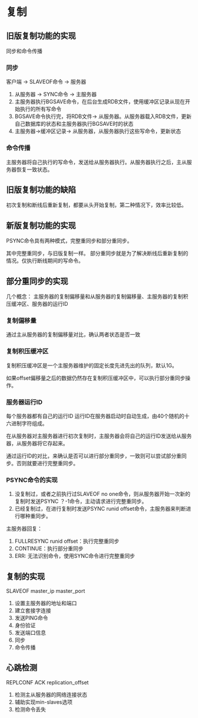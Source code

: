 # 复制

## 旧版复制功能的实现

同步和命令传播

### 同步

客户端 -&gt; SLAVEOF命令 -&gt; 服务器

1. 从服务器 -&gt; SYNC命令 -&gt; 主服务器
2. 主服务器执行BGSAVE命令，在后台生成RDB文件，使用缓冲区记录从现在开始执行的所有写命令
3. BGSAVE命令执行完，将RDB文件-&gt; 从服务器。从服务器载入RDB文件，更新自己数据库的状态和主服务器执行BGSAVE时的状态
4. 主服务器-&gt;缓冲区记录-&gt; 从服务器，从服务器执行这些写命令，更新状态

### 命令传播

主服务器将自己执行的写命令，发送给从服务器执行。从服务器执行之后，主从服务器恢复一致状态。

## 旧版复制功能的缺陷

初次复制和断线后重新复制，都要从头开始复制，第二种情况下，效率比较低。

## 新版复制功能的实现

PSYNC命令具有两种模式，完整重同步和部分重同步。

其中完整重同步，与旧版复制一样。 部分重同步就是为了解决断线后重新复制的情况。仅执行断线期间的写命令。

## 部分重同步的实现

几个概念： 主服务器的复制偏移量和从服务器的复制偏移量、主服务器的复制积压缓冲区、服务器的运行ID

### 复制偏移量

通过主从服务器的复制偏移量对比，确认两者状态是否一致

### 复制积压缓冲区

复制积压缓冲区是一个主服务器维护的固定长度先进先出的队列，默认1G。

如果offset偏移量之后的数据仍然存在复制积压缓冲区中，可以执行部分重同步操作。

### 服务器运行ID

每个服务器都有自己的运行ID 运行ID在服务器启动时自动生成，由40个随机的十六进制字符组成。

在从服务器对主服务器进行初次复制时，主服务器会将自己的运行ID发送给从服务器，从服务器将它存起来。

通过运行ID的对比，来确认是否可以进行部分重同步，一致则可以尝试部分重同步。否则就要进行完整重同步。

### PSYNC命令的实现

1. 没复制过，或者之前执行过SLAVEOF no one命令，则从服务器开始一次新的复制时发送PSYNC ？-1命令，主动请求进行完整重同步。
2. 已经复制过，在进行复制时发送PSYNC runid offset命令，主服务器来判断进行哪种重同步。

主服务器回复：

1. FULLRESYNC runid offset：执行完整重同步
2. CONTINUE：执行部分重同步
3. ERR: 无法识别命令，使用SYNC命令进行完整重同步

## 复制的实现

SLAVEOF master\_ip master\_port

1. 设置主服务器的地址和端口
2. 建立套接字连接
3. 发送PING命令
4. 身份验证
5. 发送端口信息
6. 同步
7. 命令传播

## 心跳检测

REPLCONF ACK replication\_offset

1. 检测主从服务器的网络连接状态
2. 辅助实现min-slaves选项
3. 检测命令丢失

